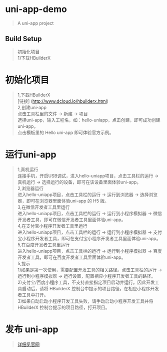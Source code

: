 # uni-app-demo  
> A uni-app project  

## Build Setup  

> 初始化项目  
> 1)下载HBuilderX  

# 初始化项目  
>1,下载HBuilderX  
[链接] (http://www.dcloud.io/hbuilderx.html)  
>2,创建uni-app  
点击工具栏里的文件 -> 新建 -> 项目  
选择uni-app，输入工程名，如：hello-uniapp，点击创建，即可成功创建 uni-app。  
点击模板里的 Hello uni-app 即可体验官方示例。  
# 运行uni-app  
>1,真机运行  
连接手机，开启USB调试，进入hello-uniapp项目，点击工具栏的运行 -> 真机运行 -> 选择运行的设备，即可在该设备里面体验uni-app。     
>2,浏览器运行  
进入hello-uniapp项目，点击工具栏的运行 -> 运行到浏览器 -> 选择浏览器，即可在浏览器里面体验uni-app 的 H5 版。  
>3,在微信开发者工具里运行  
进入hello-uniapp项目，点击工具栏的运行 -> 运行到小程序模拟器 -> 微信开发者工具，即可在微信开发者工具里面体验uni-app。   
>4,在支付宝小程序开发者工具里运行  
进入hello-uniapp项目，点击工具栏的运行 -> 运行到小程序模拟器 -> 支付宝小程序开发者工具，即可在支付宝小程序开发者工具里面体验uni-app。  
>5,在百度开发者工具里运行  
进入hello-uniapp项目，点击工具栏的运行 -> 运行到小程序模拟器 -> 百度开发者工具，即可在百度开发者工具里面体验uni-app。   
>5,提示  
1)如果是第一次使用，需要配置开发工具的相关路径。点击工具栏的运行 -> 运行到小程序模拟器 -> 运行设置，配置相应小程序开发者工具的路径。  
2)支付宝/百度小程序工具，不支持直接指定项目启动并运行。因此开发工具启动后，请将 HBuilderX 控制台中提示的项目路径，在相应小程序开发者工具中打开。  
3)如果自动启动小程序开发工具失败，请手动启动小程序开发工具并将 HBuilderX 控制台提示的项目路径，打开项目。  
# 发布 uni-app    
>[详细见官网](https://uniapp.dcloud.io/quickstart?id=%E6%89%93%E5%8C%85%E4%B8%BA%E5%8E%9F%E7%94%9Fapp%EF%BC%88%E7%A6%BB%E7%BA%BF%EF%BC%89)  



